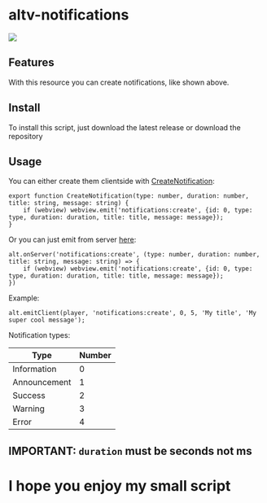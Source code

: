 # altv-notifications

![](preview.gif)

## Features

With this resource you can create notifications, like shown above.

## Install

To install this script, just download the latest release or download the repository

## Usage

You can either create them clientside with [CreateNotification](https://github.com/elsucco/altvnotifications/blob/28b4d64664b879e67fe44c377b2259455a40ce13/src/client/index.ts#L9):

```
export function CreateNotification(type: number, duration: number, title: string, message: string) {
    if (webview) webview.emit('notifications:create', {id: 0, type: type, duration: duration, title: title, message: message});
}
```

Or you can just emit from server [here](https://github.com/elsucco/altv-notifications/blob/28b4d64664b879e67fe44c377b2259455a40ce13/src/client/index.ts#L5):

```
alt.onServer('notifications:create', (type: number, duration: number, title: string, message: string) => {
    if (webview) webview.emit('notifications:create', {id: 0, type: type, duration: duration, title: title, message: message});
})
```

Example:

```
alt.emitClient(player, 'notifications:create', 0, 5, 'My title', 'My super cool message');
```

Notification types:

| Type  | Number |
| ------| ------ |
| Information | 0 |
| Announcement | 1 |
| Success | 2 |
| Warning | 3 |
| Error | 4 |

## IMPORTANT: `duration` must be seconds not ms

# I hope you enjoy my small script

